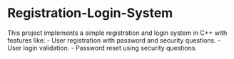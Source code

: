 # Registration-Login-System
This project implements a simple registration and login system in C++ with features like: - User registration with password and security questions. - User login validation. - Password reset using security questions.

